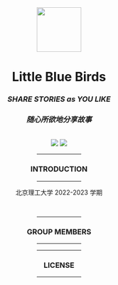 <div align="center">
<img src = "https://raw.githubusercontent.com/Mobile-Internet-BIT-20/TermProject/main/Element/Logo/loading.png" width = "100px" height = "100px"/>

# **Little Blue Birds**

### ***SHARE STORIES as YOU LIKE***
### ***随心所欲地分享故事***

<br/>
<a href="https://github.com/SeeChen/TermProject_MediaPlayer/blob/main/LICENSE">
<img src="https://img.shields.io/github/license/Mobile-Internet-BIT-20/TermProject?color=1AA260&label=LICENSE"/></a>
<a href="https://gitter.im/Mobile-Internet-BIT-20/TermProject" target="_blank"><img src = "https://img.shields.io/badge/CHAT-GITTER-FF5CF7?style=flat&logo=gitter"/></a>

<hr width="20%"/>

### **INTRODUCTION**
<hr width="20%"/>

北京理工大学 2022-2023 学期

<br/>

<hr width="20%"/>

### **GROUP MEMBERS**
<hr width="20%"/>

<hr width="20%"/>

### **LICENSE**
<hr width="20%"/>
</div>
